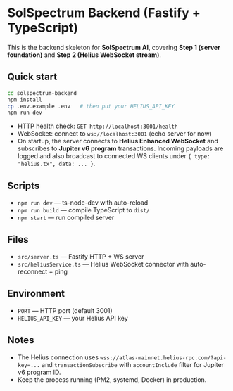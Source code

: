 # SolSpectrum Backend (Fastify + TypeScript)

This is the backend skeleton for **SolSpectrum AI**, covering **Step 1 (server foundation)** and **Step 2 (Helius WebSocket stream)**.

## Quick start
```bash
cd solspectrum-backend
npm install
cp .env.example .env   # then put your HELIUS_API_KEY
npm run dev
```

- HTTP health check: `GET http://localhost:3001/health`
- WebSocket: connect to `ws://localhost:3001` (echo server for now)
- On startup, the server connects to **Helius Enhanced WebSocket** and subscribes to **Jupiter v6 program** transactions. Incoming payloads are logged and also broadcast to connected WS clients under `{ type: "helius.tx", data: ... }`.

## Scripts
- `npm run dev` — ts-node-dev with auto-reload
- `npm run build` — compile TypeScript to `dist/`
- `npm start` — run compiled server

## Files
- `src/server.ts` — Fastify HTTP + WS server
- `src/heliusService.ts` — Helius WebSocket connector with auto-reconnect + ping

## Environment
- `PORT` — HTTP port (default 3001)
- `HELIUS_API_KEY` — your Helius API key

## Notes
- The Helius connection uses `wss://atlas-mainnet.helius-rpc.com/?api-key=...` and `transactionSubscribe` with `accountInclude` filter for Jupiter v6 program ID.
- Keep the process running (PM2, systemd, Docker) in production.